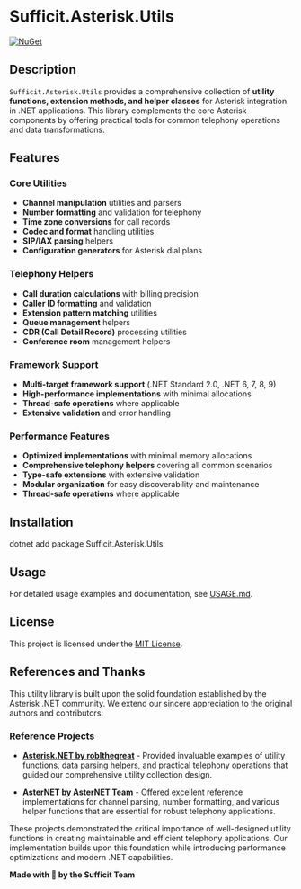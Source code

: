﻿# Sufficit.Asterisk.Utils

[![NuGet](https://img.shields.io/nuget/v/Sufficit.Asterisk.Utils.svg)](https://www.nuget.org/packages/Sufficit.Asterisk.Utils/)

## Description

`Sufficit.Asterisk.Utils` provides a comprehensive collection of **utility functions, extension methods, and helper classes** for Asterisk integration in .NET applications. This library complements the core Asterisk components by offering practical tools for common telephony operations and data transformations.

## Features

### Core Utilities
- **Channel manipulation** utilities and parsers
- **Number formatting** and validation for telephony
- **Time zone conversions** for call records
- **Codec and format** handling utilities
- **SIP/IAX parsing** helpers
- **Configuration generators** for Asterisk dial plans

### Telephony Helpers
- **Call duration calculations** with billing precision
- **Caller ID formatting** and validation
- **Extension pattern matching** utilities
- **Queue management** helpers
- **CDR (Call Detail Record)** processing utilities
- **Conference room** management helpers

### Framework Support
- **Multi-target framework support** (.NET Standard 2.0, .NET 6, 7, 8, 9)
- **High-performance implementations** with minimal allocations
- **Thread-safe operations** where applicable
- **Extensive validation** and error handling

### Performance Features
- **Optimized implementations** with minimal memory allocations
- **Comprehensive telephony helpers** covering all common scenarios
- **Type-safe extensions** with extensive validation
- **Modular organization** for easy discoverability and maintenance
- **Thread-safe operations** where applicable

## Installation
dotnet add package Sufficit.Asterisk.Utils
## Usage

For detailed usage examples and documentation, see [USAGE.md](USAGE.md).

## License

This project is licensed under the [MIT License](LICENSE).

## References and Thanks

This utility library is built upon the solid foundation established by the Asterisk .NET community. We extend our sincere appreciation to the original authors and contributors:

### Reference Projects

- **[Asterisk.NET by roblthegreat](https://github.com/roblthegreat/Asterisk.NET)** - Provided invaluable examples of utility functions, data parsing helpers, and practical telephony operations that guided our comprehensive utility collection design.

- **[AsterNET by AsterNET Team](https://github.com/AsterNET/AsterNET)** - Offered excellent reference implementations for channel parsing, number formatting, and various helper functions that are essential for robust telephony applications.

These projects demonstrated the critical importance of well-designed utility functions in creating maintainable and efficient telephony applications. Our implementation builds upon this foundation while introducing performance optimizations and modern .NET capabilities.

**Made with 🧡 by the Sufficit Team**
